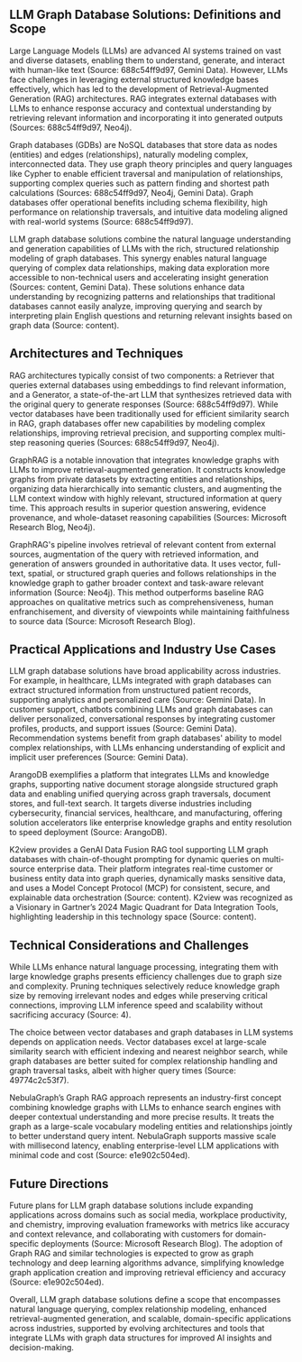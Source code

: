 ## LLM Graph Database Solutions: Definitions and Scope

Large Language Models (LLMs) are advanced AI systems trained on vast and diverse datasets, enabling them to understand, generate, and interact with human-like text (Source: 688c54ff9d97, Gemini Data). However, LLMs face challenges in leveraging external structured knowledge bases effectively, which has led to the development of Retrieval-Augmented Generation (RAG) architectures. RAG integrates external databases with LLMs to enhance response accuracy and contextual understanding by retrieving relevant information and incorporating it into generated outputs (Sources: 688c54ff9d97, Neo4j).

Graph databases (GDBs) are NoSQL databases that store data as nodes (entities) and edges (relationships), naturally modeling complex, interconnected data. They use graph theory principles and query languages like Cypher to enable efficient traversal and manipulation of relationships, supporting complex queries such as pattern finding and shortest path calculations (Sources: 688c54ff9d97, Neo4j, Gemini Data). Graph databases offer operational benefits including schema flexibility, high performance on relationship traversals, and intuitive data modeling aligned with real-world systems (Source: 688c54ff9d97).

LLM graph database solutions combine the natural language understanding and generation capabilities of LLMs with the rich, structured relationship modeling of graph databases. This synergy enables natural language querying of complex data relationships, making data exploration more accessible to non-technical users and accelerating insight generation (Sources: content, Gemini Data). These solutions enhance data understanding by recognizing patterns and relationships that traditional databases cannot easily analyze, improving querying and search by interpreting plain English questions and returning relevant insights based on graph data (Source: content).

## Architectures and Techniques

RAG architectures typically consist of two components: a Retriever that queries external databases using embeddings to find relevant information, and a Generator, a state-of-the-art LLM that synthesizes retrieved data with the original query to generate responses (Source: 688c54ff9d97). While vector databases have been traditionally used for efficient similarity search in RAG, graph databases offer new capabilities by modeling complex relationships, improving retrieval precision, and supporting complex multi-step reasoning queries (Sources: 688c54ff9d97, Neo4j).

GraphRAG is a notable innovation that integrates knowledge graphs with LLMs to improve retrieval-augmented generation. It constructs knowledge graphs from private datasets by extracting entities and relationships, organizing data hierarchically into semantic clusters, and augmenting the LLM context window with highly relevant, structured information at query time. This approach results in superior question answering, evidence provenance, and whole-dataset reasoning capabilities (Sources: Microsoft Research Blog, Neo4j).

GraphRAG's pipeline involves retrieval of relevant content from external sources, augmentation of the query with retrieved information, and generation of answers grounded in authoritative data. It uses vector, full-text, spatial, or structured graph queries and follows relationships in the knowledge graph to gather broader context and task-aware relevant information (Source: Neo4j). This method outperforms baseline RAG approaches on qualitative metrics such as comprehensiveness, human enfranchisement, and diversity of viewpoints while maintaining faithfulness to source data (Source: Microsoft Research Blog).

## Practical Applications and Industry Use Cases

LLM graph database solutions have broad applicability across industries. For example, in healthcare, LLMs integrated with graph databases can extract structured information from unstructured patient records, supporting analytics and personalized care (Source: Gemini Data). In customer support, chatbots combining LLMs and graph databases can deliver personalized, conversational responses by integrating customer profiles, products, and support issues (Source: Gemini Data). Recommendation systems benefit from graph databases' ability to model complex relationships, with LLMs enhancing understanding of explicit and implicit user preferences (Source: Gemini Data).

ArangoDB exemplifies a platform that integrates LLMs and knowledge graphs, supporting native document storage alongside structured graph data and enabling unified querying across graph traversals, document stores, and full-text search. It targets diverse industries including cybersecurity, financial services, healthcare, and manufacturing, offering solution accelerators like enterprise knowledge graphs and entity resolution to speed deployment (Source: ArangoDB).

K2view provides a GenAI Data Fusion RAG tool supporting LLM graph databases with chain-of-thought prompting for dynamic queries on multi-source enterprise data. Their platform integrates real-time customer or business entity data into graph queries, dynamically masks sensitive data, and uses a Model Concept Protocol (MCP) for consistent, secure, and explainable data orchestration (Source: content). K2view was recognized as a Visionary in Gartner’s 2024 Magic Quadrant for Data Integration Tools, highlighting leadership in this technology space (Source: content).

## Technical Considerations and Challenges

While LLMs enhance natural language processing, integrating them with large knowledge graphs presents efficiency challenges due to graph size and complexity. Pruning techniques selectively reduce knowledge graph size by removing irrelevant nodes and edges while preserving critical connections, improving LLM inference speed and scalability without sacrificing accuracy (Source: 4).

The choice between vector databases and graph databases in LLM systems depends on application needs. Vector databases excel at large-scale similarity search with efficient indexing and nearest neighbor search, while graph databases are better suited for complex relationship handling and graph traversal tasks, albeit with higher query times (Source: 49774c2c53f7).

NebulaGraph’s Graph RAG approach represents an industry-first concept combining knowledge graphs with LLMs to enhance search engines with deeper contextual understanding and more precise results. It treats the graph as a large-scale vocabulary modeling entities and relationships jointly to better understand query intent. NebulaGraph supports massive scale with millisecond latency, enabling enterprise-level LLM applications with minimal code and cost (Source: e1e902c504ed).

## Future Directions

Future plans for LLM graph database solutions include expanding applications across domains such as social media, workplace productivity, and chemistry, improving evaluation frameworks with metrics like accuracy and context relevance, and collaborating with customers for domain-specific deployments (Source: Microsoft Research Blog). The adoption of Graph RAG and similar technologies is expected to grow as graph technology and deep learning algorithms advance, simplifying knowledge graph application creation and improving retrieval efficiency and accuracy (Source: e1e902c504ed).

Overall, LLM graph database solutions define a scope that encompasses natural language querying, complex relationship modeling, enhanced retrieval-augmented generation, and scalable, domain-specific applications across industries, supported by evolving architectures and tools that integrate LLMs with graph data structures for improved AI insights and decision-making.